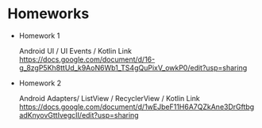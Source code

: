 # Homeworks

- Homework 1 

  Android UI / UI Events / Kotlin
  Link https://docs.google.com/document/d/16-g_8zgP5Kh8ttUd_k9AoN6Wb1_TS4gQuPixV_owkP0/edit?usp=sharing
  
- Homework 2 

  Android Adapters/ ListView / RecyclerView / Kotlin
  Link https://docs.google.com/document/d/1wEJbeF11H6A7QZkAne3DrGftbgadKnyovGttIvegcII/edit?usp=sharing
